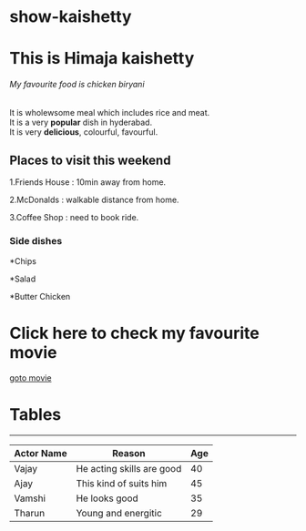 # show-kaishetty
# This is Himaja kaishetty 
###### My favourite food is chicken biryani
It is wholewsome meal which includes rice and meat.<br>
It is a very **popular** dish in hyderabad.<br> It is very **delicious**, colourful, favourful.

Places to visit this weekend
---
1.Friends House : 10min away from home.

2.McDonalds : walkable distance from home.

3.Coffee Shop : need to book ride.

### Side dishes

*Chips

*Salad

*Butter Chicken

# Click here to check my favourite movie
[goto movie](https://github.com/HimajaK2306/show-kaishetty/blob/main/MyMovie.md)

# Tables
---
| Actor Name | Reason                         | Age|
|------------|--------                        |----|
|Vajay       | He acting skills are good      | 40 |
|Ajay        | This kind of suits him         | 45 |
|Vamshi      | He looks good                  | 35 |
|Tharun      | Young and energitic            | 29 |